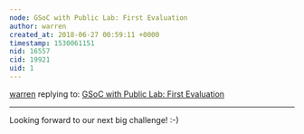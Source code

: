 ```yaml
---
node: GSoC with Public Lab: First Evaluation 
author: warren
created_at: 2018-06-27 00:59:11 +0000
timestamp: 1530061151
nid: 16557
cid: 19921
uid: 1
---
```




[warren](../profile/warren) replying to: [GSoC with Public Lab: First Evaluation ](../notes/gauravano/06-24-2018/gsoc-with-public-lab-first-evaluation)

----
Looking forward to our next big challenge! :-)
